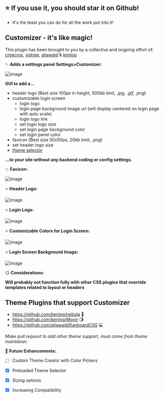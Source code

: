 ## :star: If you use it, you should star it on Github! 
- It's the least you can do for all the work put into it!

Customizer - it's like magic!
----------

This plugin has been brought to you by a collective and ongoing effort of: [creecros](https://github.com/creecros), [vistree](https://github.com/vistree), [aljawaid](https://github.com/aljawaid) & [kenlog](https://github.com/kenlog) 

:sparkles:	**Adds a settings panel Settings>Customizer:**

![image](https://user-images.githubusercontent.com/26339368/47381691-9b2fac80-d6ce-11e8-9cdd-c915f8686c35.png)

**GUI to add a...**

* header logo (Best size 100px in height, 500kb limit, *.jpg, .gif, .png*)
* customizable login screen
  * login logo
  * login page background image url (will display centered on login page with auto scale)
  * login logo link
  * set login logo size
  * set login page background color
  * set login panel color
* favicon (Best size 50x50px, 20kb limit, *.png*)
* set header logo size
* [theme selector](https://github.com/creecros/Customizer/blob/master/Assets/css/README.md)


**...to your site without any backend coding or config settings.**

:boom:	**Favicon:**

![image](https://user-images.githubusercontent.com/26339368/47174055-a43f0900-d2dd-11e8-9932-430e11b74fea.png)


:star:  **Header Logo:**

![image](https://user-images.githubusercontent.com/26339368/47369113-f9e62d80-d6b0-11e8-90e0-974c31b4b535.png)

:star:  **Login Logo:**

![image](https://user-images.githubusercontent.com/26339368/47368502-c0f98900-d6af-11e8-8b20-2116a37c66f5.png)

:star:  **Customizable Colors for Login Screen:**

![image](https://user-images.githubusercontent.com/26339368/47381801-d631e000-d6ce-11e8-9953-6b2342525cac.png)

:star:  **Login Screen Background Image:**

![image](https://user-images.githubusercontent.com/26339368/47368889-7e847c00-d6b0-11e8-8d9c-d10c2cbd00bd.png)

:smirk:	**Considerations:**

**Will probably not function fully with other CSS plugins that override templates related to layout or headers**

## Theme Plugins that support Customizer
   * https://github.com/kenlog/nebula :dash:
   * https://github.com/kenlog/Moon :waning_gibbous_moon:
   * https://github.com/aljawaid/KanboardCSS :computer:

*Make pull request to add other theme support, must come from theme maintainer.*

:lollipop: **Future Enhancements:**

- [ ] Custom Theme Creator with Color Pickers
- [x] Preloaded Theme Selector
- [x] Sizing options
- [x] Increasing Compatibility

